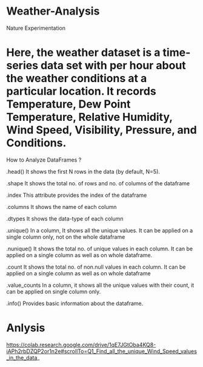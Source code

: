 # Weather-Analysis
Nature Experimentation

# Here, the weather dataset is a time-series data set with per hour about the weather conditions at a particular location. It records Temperature, Dew Point Temperature, Relative Humidity, Wind Speed, Visibility, Pressure, and Conditions.

How to Analyze DataFrames ?

.head()
It shows the first N rows in the data (by default, N=5).

.shape
It shows the total no. of rows and no. of columns of the dataframe

.index
This attribute provides the index of the dataframe

.columns
It shows the name of each column

.dtypes
It shows the data-type of each column

.unique()
In a column, It shows all the unique values. It can be applied on a single column only, not on the whole dataframe

.nunique()
It shows the total no. of unique values in each column. It can be applied on a single column as well as on whole dataframe.

.count
It shows the total no. of non.null values in each column. It can be applied on a single column as well as on whole dataframe

.value_counts
In a column, it shows all the unique values with their count, it can be applied on single column only.

.info()
Provides basic information about the dataframe.

# Anlysis

https://colab.research.google.com/drive/1qE7JGtOba4KQ8-iAPh2rbDZQP2or1n2e#scrollTo=Q1_Find_all_the_unique_Wind_Speed_values_in_the_data_

